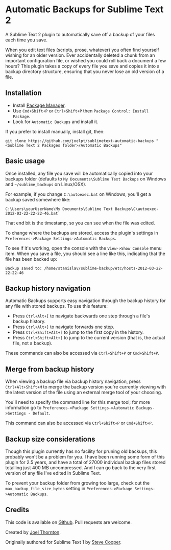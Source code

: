 Automatic Backups for Sublime Text 2
====================================

A Sublime Text 2 plugin to automatically save off a backup of your files each time you save.

When you edit text files (scripts, prose, whatever) you often find yourself wishing for an older version. Ever accidentally deleted a chunk from an important configuration file, or wished you could roll back a document a few hours? This plugin takes a copy of every file you save and copies it into a backup directory structure, ensuring that you never lose an old version of a file.


## Installation

 * Install [Package Manager][1].
 * Use `Cmd+Shift+P` or `Ctrl+Shift+P` then `Package Control: Install Package`.
 * Look for `Automatic Backups` and install it.

If you prefer to install manually, install git, then:

    git clone https://github.com/joelpt/sublimetext-automatic-backups "<Sublime Text 2 Packages folder>/Automatic Backups"

## Basic usage

Once installed, any file you save will be automatically copied into your backups folder (defaults to `My Documents\Sublime Text Backups` on Windows and `~/sublime_backups` on Linux/OSX).

For example, if you change `C:\autoexec.bat` on Windows, you'll get a backup saved somewhere like:

    C:\Users\yourUserName\My Documents\Sublime Text Backups\C\autoexec-2012-03-22-22-22-46.bat

That end bit is the timestamp, so you can see when the file was edited.

To change where the backups are stored, access the plugin's settings in `Preferences->Package Settings->Automatic Backups`.

To see if it's working, open the console with the `View->Show Console` menu item. When you save a file, you should see a line like this, indicating that the file has been backed up:

    Backup saved to: /home/stanislav/sublime-backup/etc/hosts-2012-03-22-22-22-46


## Backup history navigation

Automatic Backups supports easy navigation through the backup history for any file with stored backups. To use this feature:

 * Press `Ctrl+Alt+[` to navigate backwards one step through a file's backup history.
 * Press `Ctrl+Alt+]` to navigate forwards one step.
 * Press `Ctrl+Shift+Alt+[` to jump to the first copy in the history.
 * Press `Ctrl+Shift+Alt+]` to jump to the current version (that is, the actual file, not a backup).

These commands can also be accessed via `Ctrl+Shift+P` or `Cmd+Shift+P`.


## Merge from backup history

When viewing a backup file via backup history navigation, press `Ctrl+Alt+Shift+M` to merge the backup version you're currently viewing with the latest version of the file using an external merge tool of your choosing.

You'll need to specify the command line for this merge tool; for more information go to `Preferences->Package Settings->Automatic Backups->Settings - Default`.

This command can also be accessed via `Ctrl+Shift+P` or `Cmd+Shift+P`.


## Backup size considerations

Though this plugin currently has no facility for pruning old backups, this probably won't be a problem for you. I have been running some form of this plugin for 2.5 years, and have a total of 27000 individual backup files stored totalling just 400 MB uncompressed. And I can go back to the very first version of any file I've edited in Sublime Text.

To prevent your backup folder from growing too large, check out the `max_backup_file_size_bytes` setting in `Preferences->Package Settings->Automatic Backups`.


## Credits

This code is available on [Github][0]. Pull requests are welcome.

Created by [Joel Thornton][3].

Originally authored for Sublime Text 1 by [Steve Cooper][2].

 [0]: https://github.com/joelpt/sublimetext-automatic-backups
 [1]: http://wbond.net/sublime_packages/package_control
 [2]: http://stevecooper.org/
 [3]: mailto:sublime@joelpt.net


